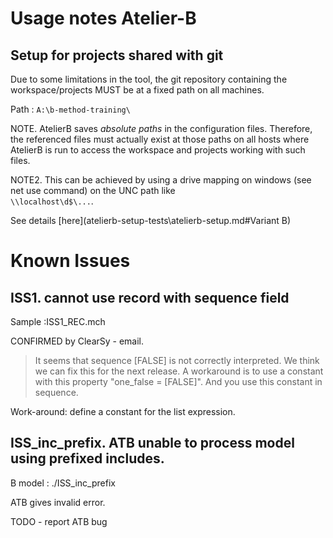 
Usage notes Atelier-B
=====================


Setup for projects shared with git
---------------------------------

Due to some limitations in the tool, the git repository containing the workspace/projects MUST be at a fixed path on
all machines.

Path : `A:\b-method-training\`

NOTE. AtelierB saves *absolute paths* in the configuration files. Therefore, the referenced files must actually exist at those paths
on all hosts where AtelierB is run to access the workspace and projects working with such files.

NOTE2. This can be achieved by using a drive mapping on windows (see net use command) on the UNC path like  
`\\localhost\d$\...`.


See details [here](atelierb-setup-tests\atelierb-setup.md#Variant B)


Known Issues
============

## ISS1. cannot use record with sequence field

Sample :ISS1_REC.mch

CONFIRMED by ClearSy - email.
>It seems that sequence [FALSE] is not correctly interpreted. We think we can fix this for the next release.
>A workaround is to use a constant with this property "one_false = [FALSE]". And you use this constant in sequence.

Work-around: define a constant for the list expression.

## ISS_inc_prefix. ATB unable to process model using prefixed includes.

B model : ./ISS_inc_prefix

ATB gives invalid error.

TODO - report ATB bug
